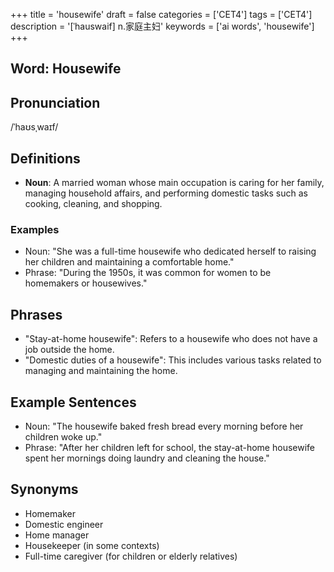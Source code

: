 +++
title = 'housewife'
draft = false
categories = ['CET4']
tags = ['CET4']
description = '[ˈhauswaif] n.家庭主妇'
keywords = ['ai words', 'housewife']
+++

## Word: Housewife

## Pronunciation
/ˈhaʊsˌwaɪf/

## Definitions
- **Noun**: A married woman whose main occupation is caring for her family, managing household affairs, and performing domestic tasks such as cooking, cleaning, and shopping.

### Examples
- Noun: "She was a full-time housewife who dedicated herself to raising her children and maintaining a comfortable home."
- Phrase: "During the 1950s, it was common for women to be homemakers or housewives."

## Phrases
- "Stay-at-home housewife": Refers to a housewife who does not have a job outside the home.
- "Domestic duties of a housewife": This includes various tasks related to managing and maintaining the home.

## Example Sentences
- Noun: "The housewife baked fresh bread every morning before her children woke up."
- Phrase: "After her children left for school, the stay-at-home housewife spent her mornings doing laundry and cleaning the house."

## Synonyms
- Homemaker
- Domestic engineer
- Home manager
- Housekeeper (in some contexts)
- Full-time caregiver (for children or elderly relatives)
